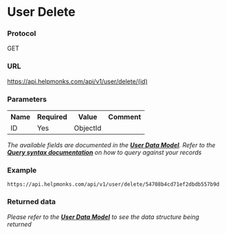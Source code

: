 # User Delete

### Protocol
GET

### URL
https://api.helpmonks.com/api/v1/user/delete/(id)

### Parameters
<table>
    <tr>
        <th>Name</th>
        <th>Required</th>
        <th>Value</th>
        <th>Comment</th>
    </tr>
    <tr>
        <td>ID</td>
        <td>Yes</td>
        <td>ObjectId</td>
        <td></td>
    </tr>
</table>

*The available fields are documented in the **[User Data Model](/api/models/user/)**. Refer to the **[Query syntax documentation](/api/syntax)** on how to query against your records*

### Example

```
https://api.helpmonks.com/api/v1/user/delete/54708b4cd71ef2dbdb557b9d
```

### Returned data

*Please refer to the **[User Data Model](/api/models/user/)** to see the data structure being returned*

